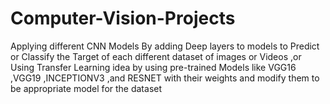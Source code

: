# Computer-Vision-Projects
Applying different CNN Models By adding Deep layers to models to Predict or Classify the Target of each different dataset of images or Videos ,or Using Transfer Learning idea by using pre-trained Models like VGG16 ,VGG19 ,INCEPTIONV3 ,and RESNET with their weights and modify them to be appropriate model for the dataset
